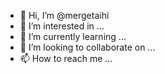 - 👋 Hi, I’m @mergetaihi
- 👀 I’m interested in ...
- 🌱 I’m currently learning ...
- 💞️ I’m looking to collaborate on ...
- 📫 How to reach me ...

<!---
mergetaihi/mergetaihi is a ✨ special ✨ repository because its `README.md` (this file) appears on your GitHub profile.
You can click the Preview link to take a look at your changes.
--->
